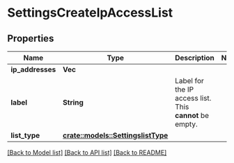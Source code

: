 # SettingsCreateIpAccessList

## Properties

Name | Type | Description | Notes
------------ | ------------- | ------------- | -------------
**ip_addresses** | **Vec<String>** |  | 
**label** | **String** | Label for the IP access list. This **cannot** be empty. | 
**list_type** | [**crate::models::SettingslistType**](Settingslist_type.md) |  | 

[[Back to Model list]](../README.md#documentation-for-models) [[Back to API list]](../README.md#documentation-for-api-endpoints) [[Back to README]](../README.md)



